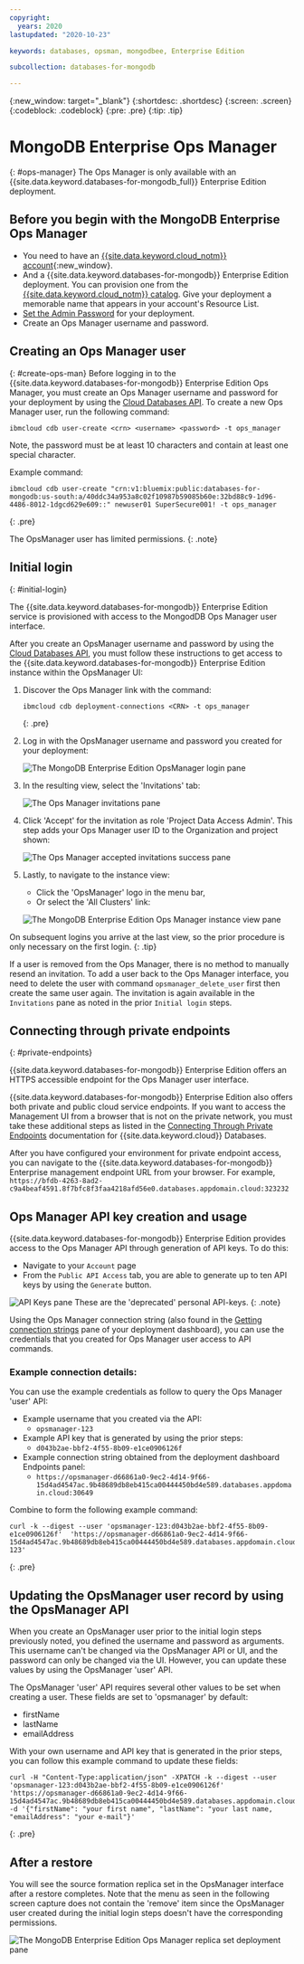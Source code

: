 ```yaml
---
copyright:
  years: 2020
lastupdated: "2020-10-23"

keywords: databases, opsman, mongodbee, Enterprise Edition

subcollection: databases-for-mongodb

---
```


{:new_window: target="_blank"}
{:shortdesc: .shortdesc}
{:screen: .screen}
{:codeblock: .codeblock}
{:pre: .pre}
{:tip: .tip}

# MongoDB Enterprise Ops Manager
{: #ops-manager}
The Ops Manager is only available with an {{site.data.keyword.databases-for-mongodb_full}} Enterprise Edition deployment.

## Before you begin with the MongoDB Enterprise Ops Manager

- You need to have an [{{site.data.keyword.cloud_notm}} account](https://cloud.ibm.com/registration){:new_window}.
- And a {{site.data.keyword.databases-for-mongodb}} Enterprise Edition deployment. You can provision one from the [{{site.data.keyword.cloud_notm}} catalog](https://cloud.ibm.com/catalog/databases-for-mongodb). Give your deployment a memorable name that appears in your account's Resource List.
- [Set the Admin Password](/docs/databases-for-mongodb?topic=databases-for-mongodb-admin-password) for your deployment.
- Create an Ops Manager username and password.
 

## Creating an Ops Manager user
{: #create-ops-man}
Before logging in to the {{site.data.keyword.databases-for-mongodb}} Enterprise Edition Ops Manager, you must create an Ops Manager username and password for your deployment by using the [Cloud Databases API](https://cloud.ibm.com/apidocs/cloud-databases-api). To create a new Ops Manager user, run the following command: 

`ibmcloud cdb user-create <crn> <username> <password> -t ops_manager`

Note, the password must be at least 10 characters and contain at least one special character.

Example command: 
 ```
 ibmcloud cdb user-create "crn:v1:bluemix:public:databases-for-mongodb:us-south:a/40ddc34a953a8c02f10987b59085b60e:32bd88c9-1d96-4486-8012-1dgcd629e609::" newuser01 SuperSecure001! -t ops_manager
 ```
 {: .pre}

The OpsManager user has limited permissions.
{: .note}


## Initial login
{: #initial-login}

The {{site.data.keyword.databases-for-mongodb}} Enterprise Edition service is provisioned with access to the MongodDB Ops Manager user interface.

After you create an OpsManager username and password by using the [Cloud Databases API](https://cloud.ibm.com/apidocs/cloud-databases-api), you must follow these instructions to get access to the {{site.data.keyword.databases-for-mongodb}} Enterprise Edition instance within the OpsManager UI:

1. Discover the Ops Manager link with the command:
    ```
    ibmcloud cdb deployment-connections <CRN> -t ops_manager
    ```
    {: .pre}

2. Log in with the OpsManager username and password you created for your deployment:
   
    ![The MongoDB Enterprise Edition OpsManager login pane](images/opsman-login.png)

3. In the resulting view, select the 'Invitations' tab:
  
    ![The Ops Manager invitations pane](images/opsman-invitations.png)

4. Click 'Accept' for the invitation as role 'Project Data Access Admin'. This step adds your Ops Manager user ID to the Organization and project shown:
  
    ![The Ops Manager accepted invitations success pane](images/opsman-invite-success.png)

5. Lastly, to navigate to the instance view: 
   - Click the 'OpsManager' logo in the menu bar, 
   - Or select the 'All Clusters' link:
    
    ![The MongoDB Enterprise Edition Ops Manager instance view pane](images/opsman-instance-view.png)

On subsequent logins you arrive at the last view, so the prior procedure is only necessary on the first login.
{: .tip}

If a user is removed from the Ops Manager, there is no method to manually resend an invitation. To add a user back to the Ops Manager interface, you need to delete the user with command `opsmanager_delete_user` first then create the same user again. The invitation is again available in the `Invitations` pane as noted in the prior `Initial login` steps. 

## Connecting through private endpoints
{: #private-endpoints}

{{site.data.keyword.databases-for-mongodb}} Enterprise Edition offers an HTTPS accessible endpoint for the Ops Manager user interface. 

{{site.data.keyword.databases-for-mongodb}} Enterprise Edition also offers both private and public cloud service endpoints. If you want to access the Management UI from a browser that is not on the private network, you must take these additional steps as listed in the [Connecting Through Private Endpoints](/docs/databases-for-mongodb?topic=cloud-databases-service-endpoints##private-endpoint-connections) documentation for {{site.data.keyword.cloud}} Databases.

After you have configured your environment for private endpoint access, you can navigate to the {{site.data.keyword.databases-for-mongodb}} Enterprise management endpoint URL from your browser. For example, `https://bfdb-4263-8ad2-c9a4beaf4591.8f7bfc8f3faa4218afd56e0.databases.appdomain.cloud:323232`


## Ops Manager API key creation and usage

{{site.data.keyword.databases-for-mongodb}} Enterprise Edition provides access to the Ops Manager API through generation of API keys. To do this: 
* Navigate to your `Account` page 
* From the `Public API Access` tab, you are able to generate up to ten API keys by using the `Generate` button. 

![API Keys pane](images/api-keys.png)
These are the 'deprecated' personal API-keys.
{: .note}

Using the Ops Manager connection string (also found in the [Getting connection strings](/docs/databases-for-mongodb?topic=databases-for-mongodb-getting-connection-strings) pane of your deployment dashboard), you can use the credentials that you created for Ops Manager user access to API commands. 

### Example connection details: 
 
You can use the example credentials as follow to query the Ops Manager 'user' API:
* Example username that you created via the API: 
  * `opsmanager-123`
* Example API key that is generated by using the prior steps: 
  * `d043b2ae-bbf2-4f55-8b09-e1ce0906126f` 
* Example connection string obtained from the deployment dashboard Endpoints panel: 
  * `https://opsmanager-d66861a0-9ec2-4d14-9f66-15d4ad4547ac.9b48689db8eb415ca00444450bd4e589.databases.appdomain.cloud:30649`  

Combine to form the following example command: 
```
curl -k --digest --user 'opsmanager-123:d043b2ae-bbf2-4f55-8b09-e1ce0906126f'  'https://opsmanager-d66861a0-9ec2-4d14-9f66-15d4ad4547ac.9b48689db8eb415ca00444450bd4e589.databases.appdomain.cloud:30649/api/public/v1.0/users/byName/opsmanager-123'
```
{: .pre}

## Updating the OpsManager user record by using the OpsManager API

When you create an OpsManager user prior to the initial login steps previously noted, you defined the username and password as arguments. This username can't be changed via the OpsManager API or UI, and the password can only be changed via the UI. However, you can update these values by using the OpsManager 'user' API.

The OpsManager 'user' API requires several other values to be set when creating a user. These fields are set to 'opsmanager' by default:
* firstName
* lastName
* emailAddress

With your own username and API key that is generated in the prior steps, you can follow this example command to update these fields:
```
curl -H "Content-Type:application/json" -XPATCH -k --digest --user 'opsmanager-123:d043b2ae-bbf2-4f55-8b09-e1ce0906126f'  'https://opsmanager-d66861a0-9ec2-4d14-9f66-15d4ad4547ac.9b48689db8eb415ca00444450bd4e589.databases.appdomain.cloud:30649/api/public/v1.0/users/5f07020545a4e8013688627a' -d '{"firstName": "your first name", "lastName": "your last name, "emailAddress": "your e-mail"}'
```
{: .pre}

## After a restore

You will see the source formation replica set in the OpsManager interface after a restore completes. Note that the menu as seen in the following screen capture does not contain the 'remove' item since the OpsManager user created during the initial login steps doesn't have the corresponding permissions. 

![The MongoDB Enterprise Edition Ops Manager replica set deployment pane](images/replset_restored.png)
